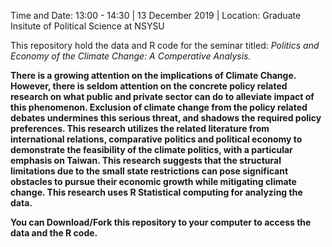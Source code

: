 
Time and Date: 13:00 - 14:30 | 13 December 2019 | Location: Graduate Insitute of Political Science at NSYSU

This repository hold the data and R code for the seminar titled: _Politics and Economy of the Climate Change: A Comperative Analysis._

__There is a growing attention on the implications of Climate Change. However, there is seldom attention on the concrete policy related research on what public and private sector can do to alleviate impact of this phenomenon. Exclusion of climate change from the policy related debates undermines this serious threat, and shadows the required policy preferences. This research utilizes the related literature from international relations, comparative politics and political economy to demonstrate the feasibility of the climate politics, with a particular emphasis on Taiwan. This research suggests that the structural limitations due to the small state restrictions can pose significant obstacles to pursue their economic growth while mitigating climate change. This research uses R Statistical computing for analyzing the data.__

__You can Download/Fork this repository to your computer to access the data and the R code.__